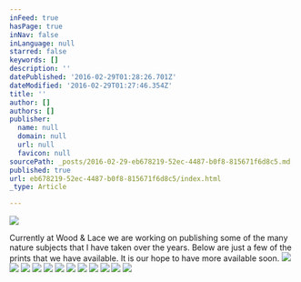 ```yaml
---
inFeed: true
hasPage: true
inNav: false
inLanguage: null
starred: false
keywords: []
description: ''
datePublished: '2016-02-29T01:28:26.701Z'
dateModified: '2016-02-29T01:27:46.354Z'
title: ''
author: []
authors: []
publisher:
  name: null
  domain: null
  url: null
  favicon: null
sourcePath: _posts/2016-02-29-eb678219-52ec-4487-b0f8-815671f6d8c5.md
published: true
url: eb678219-52ec-4487-b0f8-815671f6d8c5/index.html
_type: Article

---
```

![](https://the-grid-user-content.s3-us-west-2.amazonaws.com/0678c195-4f47-43e5-890d-5c0dd52ca795.JPG)

Currently at Wood & Lace we are working on publishing some of the many nature subjects that I have taken over the years.  Below are just a few of the prints that we have available.  It is our hope to have more available soon.
![](https://the-grid-user-content.s3-us-west-2.amazonaws.com/cf9be737-8a39-4ac0-8805-7b12d1118435.jpg)
![](https://the-grid-user-content.s3-us-west-2.amazonaws.com/913d0119-a27d-4cfe-a730-17e857e63060.jpg)
![](https://the-grid-user-content.s3-us-west-2.amazonaws.com/00711ada-b9c1-4fa6-b08f-15024dcc245c.JPG)
![](https://the-grid-user-content.s3-us-west-2.amazonaws.com/83c54e8a-f56c-4628-8e7e-720a0e0f0b95.JPG)
![](https://the-grid-user-content.s3-us-west-2.amazonaws.com/4ee9a390-b600-4d9b-b43c-eba884d30ef2.JPG)
![](https://the-grid-user-content.s3-us-west-2.amazonaws.com/a4967da3-6c51-488d-b421-6d36f1210369.JPG)
![](https://the-grid-user-content.s3-us-west-2.amazonaws.com/356d8968-c413-43f6-83f8-e100b3683994.JPG)
![](https://the-grid-user-content.s3-us-west-2.amazonaws.com/685f7a6a-3b51-41e4-bb2d-615dc229a8c6.jpg)
![](https://the-grid-user-content.s3-us-west-2.amazonaws.com/bd8c54c7-967e-4945-b2fc-781122f0f742.jpg)
![](https://the-grid-user-content.s3-us-west-2.amazonaws.com/f4e8a823-b8c3-4825-8c99-6c304e07390b.jpg)
![](https://the-grid-user-content.s3-us-west-2.amazonaws.com/3a4b3da2-bf50-4b56-b742-f63c9aecb845.jpg)
![](https://the-grid-user-content.s3-us-west-2.amazonaws.com/e9eb51e1-ab9a-4271-8365-afd03d29cd09.jpg)